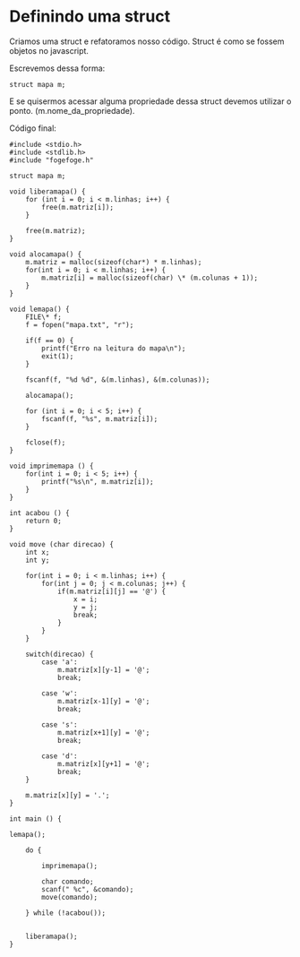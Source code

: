 # Definindo uma struct

Criamos uma struct e refatoramos nosso código. Struct é como se fossem objetos no javascript.

Escrevemos dessa forma:

    struct mapa m;

E se quisermos acessar alguma propriedade dessa struct devemos utilizar o ponto. (m.nome_da_propriedade).

Código final:

    #include <stdio.h>
    #include <stdlib.h>
    #include "fogefoge.h"

    struct mapa m;

    void liberamapa() {
        for (int i = 0; i < m.linhas; i++) {
            free(m.matriz[i]);
        }

        free(m.matriz);
    }

    void alocamapa() {
        m.matriz = malloc(sizeof(char*) * m.linhas);
        for(int i = 0; i < m.linhas; i++) {
            m.matriz[i] = malloc(sizeof(char) \* (m.colunas + 1));
        }
    }

    void lemapa() {
        FILE\* f;
        f = fopen("mapa.txt", "r");

        if(f == 0) {
            printf("Erro na leitura do mapa\n");
            exit(1);
        }

        fscanf(f, "%d %d", &(m.linhas), &(m.colunas));

        alocamapa();

        for (int i = 0; i < 5; i++) {
            fscanf(f, "%s", m.matriz[i]);
        }

        fclose(f);
    }

    void imprimemapa () {
        for(int i = 0; i < 5; i++) {
            printf("%s\n", m.matriz[i]);
        }
    }

    int acabou () {
        return 0;
    }

    void move (char direcao) {
        int x;
        int y;

        for(int i = 0; i < m.linhas; i++) {
            for(int j = 0; j < m.colunas; j++) {
                if(m.matriz[i][j] == '@') {
                    x = i;
                    y = j;
                    break;
                }
            }
        }

        switch(direcao) {
            case 'a':
                m.matriz[x][y-1] = '@';
                break;

            case 'w':
                m.matriz[x-1][y] = '@';
                break;

            case 's':
                m.matriz[x+1][y] = '@';
                break;

            case 'd':
                m.matriz[x][y+1] = '@';
                break;
        }

        m.matriz[x][y] = '.';
    }

    int main () {

    lemapa();

        do {

            imprimemapa();

            char comando;
            scanf(" %c", &comando);
            move(comando);

        } while (!acabou());


        liberamapa();
    }
